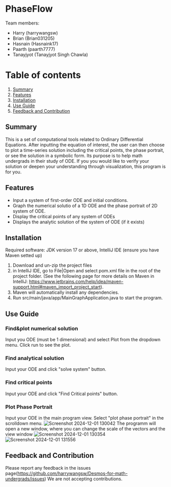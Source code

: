 # PhaseFlow
Team members: 
- Harry (harrywangsw)
- Brian (Brian031205)
- Hasnain (Hasnaink17)
- Paarth (paarth7777)
- Tanayjyot (Tanayjyot Singh Chawla)

# Table of contents
1. [Summary](#introduction)
2. [Features](#paragraph1)
3. [Installation](#paragraph2)
4. [Use Guide](#paragraph3)
5. [Feedback and Contribution](#paragraph4)

## Summary <a name="introduction"></a>
This is a set of computational tools related to Ordinary Differential Equations.
After inputting the equation of interest, the user can then choose to plot a time-series solution including the critical points, the phase portrait, or see the solution in a symbolic form.
Its purpose is to help math undergrads in their study of ODE. If you you would like to verify your solution or deepen your understanding through visualization, this program is for you.

## Features <a name="paragraph1"></a>
- Input a system of first-order ODE and initial conditions.
- Graph the numerical solutio of a 1D ODE and the phase portrait of 2D system of ODE.
- Display the critical points of any system of ODEs
- Displays the analytic solution of the system of ODE (if it exists)

## Installation <a name="paragraph2"></a>
Required software: JDK version 17 or above, IntelliJ IDE (ensure you have Maven setted up)
1. Download and un-zip the project files
2. in IntelliJ IDE, go to File|Open and select pom.xml file in the root of the project folder. (See the following page for more details on Maven in IntelliJ: https://www.jetbrains.com/help/idea/maven-support.html#maven_import_project_start).
3. Maven will automatically install any dependencies.
4. Run src/main/java/app/MainGraphApplication.java to start the program.


## Use Guide <a name="paragraph3"></a>
### Find&plot numerical solution
Input you ODE (must be 1 dimensional) and select Plot from the dropdown menu. Click run to see the plot.
### Find analytical solution
Input your ODE and click "solve system" button.
### Find critical points
Input your ODE and click "Find Critical points" button.
### Plot Phase Portrait
Input your ODE in the main program view. Select "plot phase portrait" in the scrolldown menu. ![Screenshot 2024-12-01 130042](https://github.com/user-attachments/assets/6e4cd06f-79cf-44d1-8de6-4eaf756afb5b)
The programm will open a new window, where you can change the scale of the vectors and the view window
![Screenshot 2024-12-01 130354](https://github.com/user-attachments/assets/380efe22-728f-484f-8b3b-182bb6f7c986)
![Screenshot 2024-12-01 131556](https://github.com/user-attachments/assets/b42ef04e-637a-4f37-9e89-379205a2a042)

## Feedback and Contribution  <a name="paragraph4"></a>
Please report any feedback in the issues page(https://github.com/harrywangsw/Desmos-for-math-undergrads/issues)
We are not accepting contributions.
